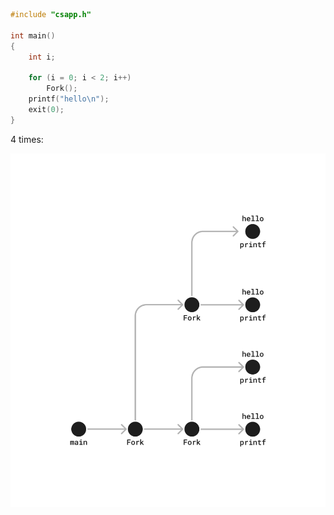 ```c
#include "csapp.h"

int main()
{
    int i;
    
    for (i = 0; i < 2; i++)
        Fork();
    printf("hello\n");
    exit(0);
}
```

4 times:

![Process flow](11.png)
